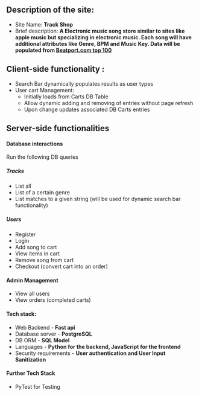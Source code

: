 ## Description of the site:

- Site Name: **Track Shop**
- Brief description: **A Electronic music song store similar to sites like apple music but specializing in electronic music. Each song will have additional attributes like Genre, BPM and Music Key. Data will be populated from [Beatport.com top 100](https://www.beatport.com/top-100)**

## Client-side functionality :

- Search Bar dynamically populates results as user types
- User cart Management:
    - Initially loads from Carts DB Table
    - Allow dynamic adding and removing of entries without page refresh
    - Upon change updates associated DB Carts entries

## Server-side functionalities

#### Database interactions 

Run the following DB queries
##### Tracks

- List all
- List of a certain genre
- List matches to a given string (will be used for dynamic search bar functionality)

##### Users

- Register
- Login
- Add song to cart
- View items in cart
- Remove song from cart
- Checkout (convert cart into an order)

#### Admin Management

- View all users
- View orders (completed carts)

#### Tech stack:

- Web Backend - **Fast api**
- Database server - **PostgreSQL**
- DB ORM - **SQL Model**
- Languages - **Python for the backend, JavaScript for the frontend**
- Security requirements - **User authentication and User Input Sanitization**

#### Further Tech Stack
- PyTest for Testing